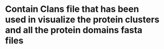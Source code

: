 # Contain Clans file that has been used in visualize the protein clusters and all the protein domains fasta files